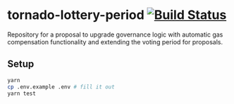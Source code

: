 # tornado-lottery-period [![Build Status](https://img.shields.io/github/workflow/status/h-ivor/tornado-lottery-period/build)](https://github.com/h-ivor/tornado-lottery-period/actions)

Repository for a proposal to upgrade governance logic with automatic gas compensation functionality and extending the voting period for proposals.

## Setup

```bash
yarn
cp .env.example .env # fill it out
yarn test
```
